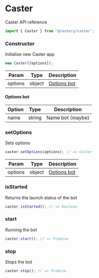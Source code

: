 # Caster
Caster API reference

```js
import { Caster } from '@castery/caster';
```

### Constructor
Initialize new Caster app

```js
new Caster([options]);
```

| Param   | Type   | Description                 |
|---------|--------|-----------------------------|
| options | object | [Options bot](#Options-bot) |

#### Options bot

| Option | Type   | Description      |
|--------|--------|------------------|
| name   | string | Name bot (maybe) |

### setOptions

Sets options

```js
caster.setOptions(options); // => Caster
```

| Param   | Type   | Description                 |
|---------|--------|-----------------------------|
| options | object | [Options bot](#Options-bot) |

### isStarted
Returns the launch status of the bot

```js
caster.isStarted(); // => boolean
```

### start
Running the bot

```js
caster.start(); // => Promise
```

### stop
Stops the bot

```js
caster.stop(); // => Promise
```
